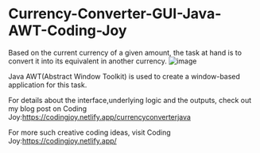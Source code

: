 # Currency-Converter-GUI-Java-AWT-Coding-Joy

Based on the current currency of a given amount, the task at hand is to convert it into its equivalent in another currency. 
![image](https://github.com/AmruhaAhmed/Currency-Converter-GUI-Java-AWT-Coding-Joy/assets/98407069/f3e0ea5f-50b7-444b-81af-cfadc969175b)

Java AWT(Abstract Window Toolkit) is used to create a window-based application for this task.

For details about the interface,underlying logic and the outputs, check out my blog post on Coding Joy:https://codingjoy.netlify.app/currencyconverterjava

For more such creative coding ideas, visit Coding Joy:https://codingjoy.netlify.app/
